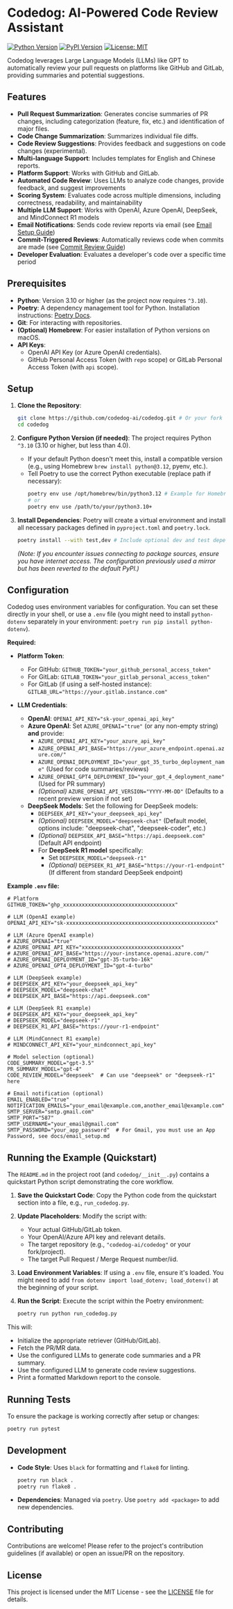 # Codedog: AI-Powered Code Review Assistant

[![Python Version](https://img.shields.io/pypi/pyversions/codedog)](https://pypi.org/project/codedog/)
[![PyPI Version](https://img.shields.io/pypi/v/codedog.svg)](https://pypi.org/project/codedog/)
[![License: MIT](https://img.shields.io/badge/License-MIT-yellow.svg)](https://opensource.org/licenses/MIT)

Codedog leverages Large Language Models (LLMs) like GPT to automatically review your pull requests on platforms like GitHub and GitLab, providing summaries and potential suggestions.

## Features

*   **Pull Request Summarization**: Generates concise summaries of PR changes, including categorization (feature, fix, etc.) and identification of major files.
*   **Code Change Summarization**: Summarizes individual file diffs.
*   **Code Review Suggestions**: Provides feedback and suggestions on code changes (experimental).
*   **Multi-language Support**: Includes templates for English and Chinese reports.
*   **Platform Support**: Works with GitHub and GitLab.
*   **Automated Code Review**: Uses LLMs to analyze code changes, provide feedback, and suggest improvements
*   **Scoring System**: Evaluates code across multiple dimensions, including correctness, readability, and maintainability
*   **Multiple LLM Support**: Works with OpenAI, Azure OpenAI, DeepSeek, and MindConnect R1 models
*   **Email Notifications**: Sends code review reports via email (see [Email Setup Guide](docs/email_setup.md))
*   **Commit-Triggered Reviews**: Automatically reviews code when commits are made (see [Commit Review Guide](docs/commit_review.md))
*   **Developer Evaluation**: Evaluates a developer's code over a specific time period

## Prerequisites

*   **Python**: Version 3.10 or higher (as the project now requires `^3.10`).
*   **Poetry**: A dependency management tool for Python. Installation instructions: [Poetry Docs](https://python-poetry.org/docs/#installation).
*   **Git**: For interacting with repositories.
*   **(Optional) Homebrew**: For easier installation of Python versions on macOS.
*   **API Keys**:
    *   OpenAI API Key (or Azure OpenAI credentials).
    *   GitHub Personal Access Token (with `repo` scope) or GitLab Personal Access Token (with `api` scope).

## Setup

1.  **Clone the Repository**:
    ```bash
    git clone https://github.com/codedog-ai/codedog.git # Or your fork
    cd codedog
    ```

2.  **Configure Python Version (if needed)**:
    The project requires Python `^3.10` (3.10 or higher, but less than 4.0).
    *   If your default Python doesn't meet this, install a compatible version (e.g., using Homebrew `brew install python@3.12`, pyenv, etc.).
    *   Tell Poetry to use the correct Python executable (replace path if necessary):
        ```bash
        poetry env use /opt/homebrew/bin/python3.12 # Example for Homebrew on Apple Silicon
        # or
        poetry env use /path/to/your/python3.10+
        ```

3.  **Install Dependencies**:
    Poetry will create a virtual environment and install all necessary packages defined in `pyproject.toml` and `poetry.lock`.
    ```bash
    poetry install --with test,dev # Include optional dev and test dependencies
    ```
    *(Note: If you encounter issues connecting to package sources, ensure you have internet access. The configuration previously used a mirror but has been reverted to the default PyPI.)*

## Configuration

Codedog uses environment variables for configuration. You can set these directly in your shell, or use a `.env` file (you might need to install `python-dotenv` separately in your environment: `poetry run pip install python-dotenv`).

**Required:**

*   **Platform Token**:
    *   For GitHub: `GITHUB_TOKEN="your_github_personal_access_token"`
    *   For GitLab: `GITLAB_TOKEN="your_gitlab_personal_access_token"`
    *   For GitLab (if using a self-hosted instance): `GITLAB_URL="https://your.gitlab.instance.com"`

*   **LLM Credentials**:
    *   **OpenAI**: `OPENAI_API_KEY="sk-your_openai_api_key"`
    *   **Azure OpenAI**: Set `AZURE_OPENAI="true"` (or any non-empty string) **and** provide:
        *   `AZURE_OPENAI_API_KEY="your_azure_api_key"`
        *   `AZURE_OPENAI_API_BASE="https://your_azure_endpoint.openai.azure.com/"`
        *   `AZURE_OPENAI_DEPLOYMENT_ID="your_gpt_35_turbo_deployment_name"` (Used for code summaries/reviews)
        *   `AZURE_OPENAI_GPT4_DEPLOYMENT_ID="your_gpt_4_deployment_name"` (Used for PR summary)
        *   *(Optional)* `AZURE_OPENAI_API_VERSION="YYYY-MM-DD"` (Defaults to a recent preview version if not set)
    *   **DeepSeek Models**: Set the following for DeepSeek models:
        *   `DEEPSEEK_API_KEY="your_deepseek_api_key"`
        *   *(Optional)* `DEEPSEEK_MODEL="deepseek-chat"` (Default model, options include: "deepseek-chat", "deepseek-coder", etc.)
        *   *(Optional)* `DEEPSEEK_API_BASE="https://api.deepseek.com"` (Default API endpoint)
        *   For **DeepSeek R1 model** specifically:
            *   Set `DEEPSEEK_MODEL="deepseek-r1"`
            *   *(Optional)* `DEEPSEEK_R1_API_BASE="https://your-r1-endpoint"` (If different from standard DeepSeek endpoint)

**Example `.env` file:**

```dotenv
# Platform
GITHUB_TOKEN="ghp_xxxxxxxxxxxxxxxxxxxxxxxxxxxxxxxxxxxx"

# LLM (OpenAI example)
OPENAI_API_KEY="sk-xxxxxxxxxxxxxxxxxxxxxxxxxxxxxxxxxxxxxxxxxxxxxxxx"

# LLM (Azure OpenAI example)
# AZURE_OPENAI="true"
# AZURE_OPENAI_API_KEY="xxxxxxxxxxxxxxxxxxxxxxxxxxxxxxxx"
# AZURE_OPENAI_API_BASE="https://your-instance.openai.azure.com/"
# AZURE_OPENAI_DEPLOYMENT_ID="gpt-35-turbo-16k"
# AZURE_OPENAI_GPT4_DEPLOYMENT_ID="gpt-4-turbo"

# LLM (DeepSeek example)
# DEEPSEEK_API_KEY="your_deepseek_api_key"
# DEEPSEEK_MODEL="deepseek-chat"
# DEEPSEEK_API_BASE="https://api.deepseek.com"

# LLM (DeepSeek R1 example)
# DEEPSEEK_API_KEY="your_deepseek_api_key"
# DEEPSEEK_MODEL="deepseek-r1"
# DEEPSEEK_R1_API_BASE="https://your-r1-endpoint"

# LLM (MindConnect R1 example)
# MINDCONNECT_API_KEY="your_mindconnect_api_key"

# Model selection (optional)
CODE_SUMMARY_MODEL="gpt-3.5"
PR_SUMMARY_MODEL="gpt-4"
CODE_REVIEW_MODEL="deepseek"  # Can use "deepseek" or "deepseek-r1" here

# Email notification (optional)
EMAIL_ENABLED="true"
NOTIFICATION_EMAILS="your_email@example.com,another_email@example.com"
SMTP_SERVER="smtp.gmail.com"
SMTP_PORT="587"
SMTP_USERNAME="your_email@gmail.com"
SMTP_PASSWORD="your_app_password"  # For Gmail, you must use an App Password, see docs/email_setup.md
```

## Running the Example (Quickstart)

The `README.md` in the project root (and `codedog/__init__.py`) contains a quickstart Python script demonstrating the core workflow.

1.  **Save the Quickstart Code**: Copy the Python code from the quickstart section into a file, e.g., `run_codedog.py`.

2.  **Update Placeholders**: Modify the script with:
    *   Your actual GitHub/GitLab token.
    *   Your OpenAI/Azure API key and relevant details.
    *   The target repository (e.g., `"codedog-ai/codedog"` or your fork/project).
    *   The target Pull Request / Merge Request number/iid.

3.  **Load Environment Variables**: If using a `.env` file, ensure it's loaded. You might need to add `from dotenv import load_dotenv; load_dotenv()` at the beginning of your script.

4.  **Run the Script**: Execute the script within the Poetry environment:
    ```bash
    poetry run python run_codedog.py
    ```

This will:
*   Initialize the appropriate retriever (GitHub/GitLab).
*   Fetch the PR/MR data.
*   Use the configured LLMs to generate code summaries and a PR summary.
*   Use the configured LLM to generate code review suggestions.
*   Print a formatted Markdown report to the console.

## Running Tests

To ensure the package is working correctly after setup or changes:

```bash
poetry run pytest
```

## Development

*   **Code Style**: Uses `black` for formatting and `flake8` for linting.
    ```bash
    poetry run black .
    poetry run flake8 .
    ```
*   **Dependencies**: Managed via `poetry`. Use `poetry add <package>` to add new dependencies.

## Contributing

Contributions are welcome! Please refer to the project's contribution guidelines (if available) or open an issue/PR on the repository.

## License

This project is licensed under the MIT License - see the [LICENSE](LICENSE) file for details.
